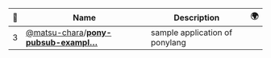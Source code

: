 |:star2: | Name | Description | 🌍|
|---|---|---|---|
|3|[@matsu-chara](https://github.com/matsu-chara)/[**pony-pubsub-exampl…**](https://github.com/matsu-chara/pony-pubsub-example)|sample application of ponylang||

